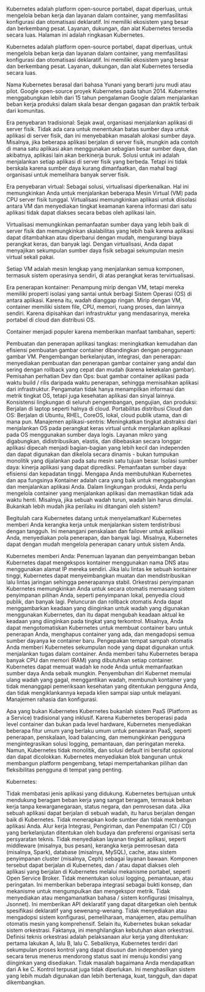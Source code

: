 Kubernetes adalah platform open-source portabel, dapat diperluas, untuk mengelola beban kerja dan layanan dalam container, yang memfasilitasi konfigurasi dan otomatisasi deklaratif. Ini memiliki ekosistem yang besar dan berkembang pesat. Layanan, dukungan, dan alat Kubernetes tersedia secara luas.
Halaman ini adalah ringkasan Kubernetes.

Kubernetes adalah platform open-source portabel, dapat diperluas, untuk mengelola beban kerja dan layanan dalam container, yang memfasilitasi konfigurasi dan otomatisasi deklaratif. Ini memiliki ekosistem yang besar dan berkembang pesat. Layanan, dukungan, dan alat Kubernetes tersedia secara luas.

Nama Kubernetes berasal dari bahasa Yunani yang berarti juru mudi atau pilot. Google open-source proyek Kubernetes pada tahun 2014. Kubernetes menggabungkan lebih dari 15 tahun pengalaman Google dalam menjalankan beban kerja produksi dalam skala besar dengan gagasan dan praktik terbaik dari komunitas.

Era penyebaran tradisional: Sejak awal, organisasi menjalankan aplikasi di server fisik. Tidak ada cara untuk menentukan batas sumber daya untuk aplikasi di server fisik, dan ini menyebabkan masalah alokasi sumber daya. Misalnya, jika beberapa aplikasi berjalan di server fisik, mungkin ada contoh di mana satu aplikasi akan menggunakan sebagian besar sumber daya, dan akibatnya, aplikasi lain akan berkinerja buruk. Solusi untuk ini adalah menjalankan setiap aplikasi di server fisik yang berbeda. Tetapi ini tidak berskala karena sumber daya kurang dimanfaatkan, dan mahal bagi organisasi untuk memelihara banyak server fisik.

Era penyebaran virtual: Sebagai solusi, virtualisasi diperkenalkan. Hal ini memungkinkan Anda untuk menjalankan beberapa Mesin Virtual (VM) pada CPU server fisik tunggal. Virtualisasi memungkinkan aplikasi untuk diisolasi antara VM dan menyediakan tingkat keamanan karena informasi dari satu aplikasi tidak dapat diakses secara bebas oleh aplikasi lain.

Virtualisasi memungkinkan pemanfaatan sumber daya yang lebih baik di server fisik dan memungkinkan skalabilitas yang lebih baik karena aplikasi dapat ditambahkan atau diperbarui dengan mudah, mengurangi biaya perangkat keras, dan banyak lagi. Dengan virtualisasi, Anda dapat menyajikan sekumpulan sumber daya fisik sebagai sekumpulan mesin virtual sekali pakai.

Setiap VM adalah mesin lengkap yang menjalankan semua komponen, termasuk sistem operasinya sendiri, di atas perangkat keras tervirtualisasi.

Era penerapan kontainer: Penampung mirip dengan VM, tetapi mereka memiliki properti isolasi yang santai untuk berbagi Sistem Operasi (OS) di antara aplikasi. Karena itu, wadah dianggap ringan. Mirip dengan VM, container memiliki sistem file, CPU, memori, ruang proses, dan lainnya sendiri. Karena dipisahkan dari infrastruktur yang mendasarinya, mereka portabel di cloud dan distribusi OS.

Container menjadi populer karena memberikan manfaat tambahan, seperti:

Pembuatan dan penerapan aplikasi tangkas: meningkatkan kemudahan dan efisiensi pembuatan gambar container dibandingkan dengan penggunaan gambar VM.
Pengembangan berkelanjutan, integrasi, dan penerapan: menyediakan pembuatan dan penerapan gambar container yang andal dan sering dengan rollback yang cepat dan mudah (karena kekekalan gambar).
Pemisahan perhatian Dev dan Ops: buat gambar container aplikasi pada waktu build / rilis daripada waktu penerapan, sehingga memisahkan aplikasi dari infrastruktur.
Pengamatan tidak hanya menampilkan informasi dan metrik tingkat OS, tetapi juga kesehatan aplikasi dan sinyal lainnya.
Konsistensi lingkungan di seluruh pengembangan, pengujian, dan produksi: Berjalan di laptop seperti halnya di cloud.
Portabilitas distribusi Cloud dan OS: Berjalan di Ubuntu, RHEL, CoreOS, lokal, cloud publik utama, dan di mana pun.
Manajemen aplikasi-sentris: Meningkatkan tingkat abstraksi dari menjalankan OS pada perangkat keras virtual untuk menjalankan aplikasi pada OS menggunakan sumber daya logis.
Layanan mikro yang digabungkan, didistribusikan, elastis, dan dibebaskan secara longgar: aplikasi dipecah menjadi bagian-bagian yang lebih kecil dan independen dan dapat digunakan dan dikelola secara dinamis - bukan tumpukan monolitik yang dijalankan pada satu mesin satu tujuan besar.
Isolasi sumber daya: kinerja aplikasi yang dapat diprediksi.
Pemanfaatan sumber daya: efisiensi dan kepadatan tinggi.
Mengapa Anda membutuhkan Kubernetes dan apa fungsinya
Kontainer adalah cara yang baik untuk menggabungkan dan menjalankan aplikasi Anda. Dalam lingkungan produksi, Anda perlu mengelola container yang menjalankan aplikasi dan memastikan tidak ada waktu henti. Misalnya, jika sebuah wadah turun, wadah lain harus dimulai. Bukankah lebih mudah jika perilaku ini ditangani oleh sistem?

Begitulah cara Kubernetes datang untuk menyelamatkan! Kubernetes memberi Anda kerangka kerja untuk menjalankan sistem terdistribusi dengan tangguh. Ini menangani penskalaan dan failover untuk aplikasi Anda, menyediakan pola penerapan, dan banyak lagi. Misalnya, Kubernetes dapat dengan mudah mengelola penerapan canary untuk sistem Anda.

Kubernetes memberi Anda:
Penemuan layanan dan penyeimbangan beban
Kubernetes dapat mengekspos kontainer menggunakan nama DNS atau menggunakan alamat IP mereka sendiri. Jika lalu lintas ke sebuah kontainer tinggi, Kubernetes dapat menyeimbangkan muatan dan mendistribusikan lalu lintas jaringan sehingga penerapannya stabil.
Orkestrasi penyimpanan
Kubernetes memungkinkan Anda untuk secara otomatis memasang sistem penyimpanan pilihan Anda, seperti penyimpanan lokal, penyedia cloud publik, dan banyak lagi.
Peluncuran dan rollback otomatis
Anda dapat menggambarkan keadaan yang diinginkan untuk wadah yang digunakan menggunakan Kubernetes, dan itu dapat mengubah keadaan aktual ke keadaan yang diinginkan pada tingkat yang terkontrol. Misalnya, Anda dapat mengotomatiskan Kubernetes untuk membuat container baru untuk penerapan Anda, menghapus container yang ada, dan mengadopsi semua sumber dayanya ke container baru.
Pengepakan tempat sampah otomatis
Anda memberi Kubernetes sekumpulan node yang dapat digunakan untuk menjalankan tugas dalam container. Anda memberi tahu Kubernetes berapa banyak CPU dan memori (RAM) yang dibutuhkan setiap container. Kubernetes dapat memuat wadah ke node Anda untuk memanfaatkan sumber daya Anda sebaik mungkin.
Penyembuhan diri
Kubernet memulai ulang wadah yang gagal, menggantikan wadah, membunuh kontainer yang tidak menanggapi pemeriksaan kesehatan yang ditentukan pengguna Anda, dan tidak mengiklankannya kepada klien sampai siap untuk melayani.
Manajemen rahasia dan konfigurasi.

Apa yang bukan Kubernetes
Kubernetes bukanlah sistem PaaS (Platform as a Service) tradisional yang inklusif. Karena Kubernetes beroperasi pada level container dan bukan pada level hardware,
Kubernetes menyediakan beberapa fitur umum yang berlaku umum untuk penawaran PaaS, seperti penerapan, penskalaan, load balancing, dan 
memungkinkan pengguna mengintegrasikan solusi logging, pemantauan, dan peringatan mereka. Namun, Kubernetes tidak monolitik, dan solusi default ini bersifat opsional 
dan dapat dicolokkan. Kubernetes menyediakan blok bangunan untuk membangun platform pengembang, tetapi mempertahankan pilihan dan fleksibilitas pengguna di tempat yang penting.

Kubernetes:

Tidak membatasi jenis aplikasi yang didukung. Kubernetes bertujuan untuk mendukung beragam beban kerja yang sangat beragam, termasuk beban kerja tanpa kewarganegaraan, status negara, dan pemrosesan data. Jika sebuah aplikasi dapat berjalan di sebuah wadah, itu harus berjalan dengan baik di Kubernetes.
Tidak menerapkan kode sumber dan tidak membangun aplikasi Anda. Alur kerja Integrasi, Pengiriman, dan Penempatan (CI / CD) yang berkelanjutan ditentukan oleh budaya dan preferensi organisasi serta persyaratan teknis.
Tidak menyediakan layanan tingkat aplikasi, seperti middleware (misalnya, bus pesan), kerangka kerja pemrosesan data (misalnya, Spark), database (misalnya, MySQL), cache, atau sistem penyimpanan cluster (misalnya, Ceph) sebagai layanan bawaan. Komponen tersebut dapat berjalan di Kubernetes, dan / atau dapat diakses oleh aplikasi yang berjalan di Kubernetes melalui mekanisme portabel, seperti Open Service Broker.
Tidak menentukan solusi logging, pemantauan, atau peringatan. Ini memberikan beberapa integrasi sebagai bukti konsep, dan mekanisme untuk mengumpulkan dan mengekspor metrik.
Tidak menyediakan atau mengamanatkan bahasa / sistem konfigurasi (misalnya, Jsonnet). Ini memberikan API deklaratif yang dapat ditargetkan oleh bentuk spesifikasi deklaratif yang sewenang-wenang.
Tidak menyediakan atau mengadopsi sistem konfigurasi, pemeliharaan, manajemen, atau pemulihan otomatis mesin yang komprehensif.
Selain itu, Kubernetes bukan sekadar sistem orkestrasi. Faktanya, ini menghilangkan kebutuhan akan orkestrasi. Definisi teknis orkestrasi adalah pelaksanaan alur kerja yang ditentukan: pertama lakukan A, lalu B, lalu C. Sebaliknya, Kubernetes terdiri dari sekumpulan proses kontrol yang dapat disusun dan independen yang secara terus menerus mendorong status saat ini menuju kondisi yang diinginkan yang disediakan. Tidak masalah bagaimana Anda mendapatkan dari A ke C. Kontrol terpusat juga tidak diperlukan. Ini menghasilkan sistem yang lebih mudah digunakan dan lebih bertenaga, kuat, tangguh, dan dapat dikembangkan.

